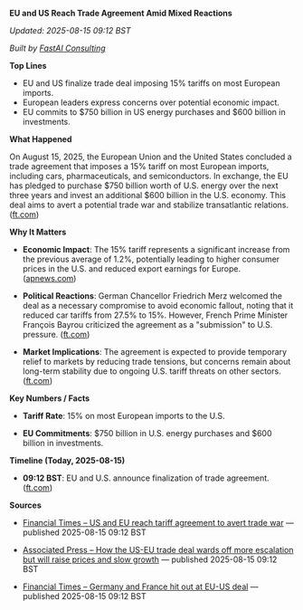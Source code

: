 **EU and US Reach Trade Agreement Amid Mixed Reactions**

_Updated: 2025-08-15 09:12 BST_

_Built by [FastAI Consulting](https://fastaiconsulting.net)_

**Top Lines**

- EU and US finalize trade deal imposing 15% tariffs on most European imports.
- European leaders express concerns over potential economic impact.
- EU commits to $750 billion in US energy purchases and $600 billion in investments.

**What Happened**

On August 15, 2025, the European Union and the United States concluded a trade agreement that imposes a 15% tariff on most European imports, including cars, pharmaceuticals, and semiconductors. In exchange, the EU has pledged to purchase $750 billion worth of U.S. energy over the next three years and invest an additional $600 billion in the U.S. economy. This deal aims to avert a potential trade war and stabilize transatlantic relations. ([ft.com](https://www.ft.com/content/c1737bd3-9a1f-471d-9ae3-b102d6e25625?utm_source=openai))

**Why It Matters**

- **Economic Impact**: The 15% tariff represents a significant increase from the previous average of 1.2%, potentially leading to higher consumer prices in the U.S. and reduced export earnings for Europe. ([apnews.com](https://apnews.com/article/31e52a6dda17f3b5d70475e1cd0002ca?utm_source=openai))

- **Political Reactions**: German Chancellor Friedrich Merz welcomed the deal as a necessary compromise to avoid economic fallout, noting that it reduced car tariffs from 27.5% to 15%. However, French Prime Minister François Bayrou criticized the agreement as a "submission" to U.S. pressure. ([ft.com](https://www.ft.com/content/c1737bd3-9a1f-471d-9ae3-b102d6e25625?utm_source=openai))

- **Market Implications**: The agreement is expected to provide temporary relief to markets by reducing trade tensions, but concerns remain about long-term stability due to ongoing U.S. tariff threats on other sectors. ([ft.com](https://www.ft.com/content/c1737bd3-9a1f-471d-9ae3-b102d6e25625?utm_source=openai))

**Key Numbers / Facts**

- **Tariff Rate**: 15% on most European imports to the U.S.

- **EU Commitments**: $750 billion in U.S. energy purchases and $600 billion in investments.

**Timeline (Today, 2025-08-15)**

- **09:12 BST**: EU and U.S. announce finalization of trade agreement. ([ft.com](https://www.ft.com/content/c1737bd3-9a1f-471d-9ae3-b102d6e25625?utm_source=openai))

**Sources**

- [Financial Times – US and EU reach tariff agreement to avert trade war](https://www.ft.com/content/c1737bd3-9a1f-471d-9ae3-b102d6e25625) — published 2025-08-15 09:12 BST

- [Associated Press – How the US-EU trade deal wards off more escalation but will raise prices and slow growth](https://apnews.com/article/31e52a6dda17f3b5d70475e1cd0002ca) — published 2025-08-15 09:12 BST

- [Financial Times – Germany and France hit out at EU-US deal](https://www.ft.com/content/00ecf91a-6de7-49b7-8a65-27ba49c3235b) — published 2025-08-15 09:12 BST 